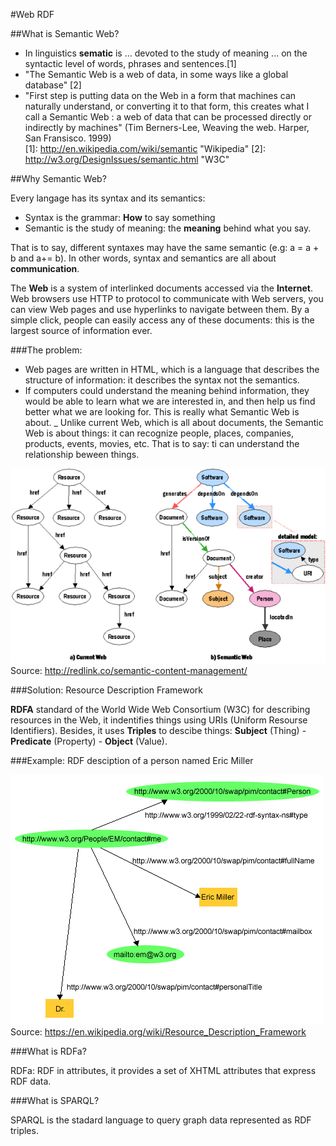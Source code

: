 #Web RDF

##What is Semantic Web?

- In linguistics **sematic** is ... devoted to the study of meaning ... on the syntactic level of words, phrases and sentences.[1]  
- "The Semantic Web is a web of data, in some ways like a global database" [2]  
- "First step is putting data on the Web in a form that machines can naturally understand, or converting it to that form, this creates what I call a Semantic Web : a web of data that can be processed directly or indirectly by machines" (Tim Berners-Lee, Weaving the web. Harper, San Fransisco. 1999)    
[1]: http://en.wikipedia.com/wiki/semantic       "Wikipedia"
[2]: http://w3.org/DesignIssues/semantic.html  "W3C"  

##Why Semantic Web?

Every langage has its syntax and its semantics:  
- Syntax is the grammar: **How** to say something
- Semantic is the study of meaning: the **meaning** behind what you say.  

That is to say, different syntaxes may have the same semantic (e.g: a = a + b and a+= b). In other words, syntax and semantics are all about **communication**.  

The **Web** is a system of interlinked documents accessed via the **Internet**. Web browsers use HTTP to protocol to communicate with Web servers, you can view Web pages and use hyperlinks to navigate between them. By a simple click, people can easily access any of these documents: this is the largest source of information ever.

###The problem:

- Web pages are written in HTML, which is a language that describes the structure of information: it describes the syntax not the semantics.
- If computers could understand the meaning behind information, they would be able to learn what we are interested in, and then help us find better what we are looking for. This is really what Semantic Web is about.
_ Unlike current Web, which is all about documents, the Semantic Web is about things: it can recognize people, places, companies, products, events, movies, etc. That is to say: ti can understand the relationship beween things.

![alt text](https://github.com/AAiache/WebRDF/blob/master/images/current-vs-sw.png?raw=true)  
Source: http://redlink.co/semantic-content-management/

###Solution: Resource Description Framework

**RDFA** standard of the World Wide Web Consortium (W3C) for describing resources in the Web, it indentifies things using URIs (Uniform Resourse Identifiers). Besides, it uses **Triples** to descibe things: **Subject** (Thing) - **Predicate** (Property) - **Object** (Value).

###Example: RDF desciption of a person named Eric Miller  

![alt text](https://github.com/AAiache/WebRDF/blob/master/images/Rdf_graph_for_Eric_Miller.png?raw=true)  
Source: https://en.wikipedia.org/wiki/Resource_Description_Framework  

###What is RDFa?

RDFa: RDF in attributes, it provides a set of XHTML attributes that express RDF data.

###What is SPARQL?

SPARQL is the stadard language to query graph data represented as RDF triples.

